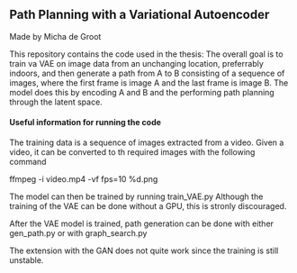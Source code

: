 ## Path Planning with a Variational Autoencoder
Made by Micha de Groot

This repository contains the code used in the thesis: <link not available yet>
The overall goal is to train va VAE on image data from an unchanging location, preferrably indoors, and then generate a path from A to B consisting of a sequence of images, where the first frame is image A and the last frame is image B. The model does this by encoding A and B and the performing path planning through the latent space.

#### Useful information for running the code
The training data is a sequence of images extracted from a video. Given a video, it can be converted to th required images with the following command

ffmpeg -i video.mp4 -vf fps=10 %d.png

The model can then be trained by running train\_VAE.py
Although the training of the VAE can be done without a GPU, this is stronly discouraged.

After the VAE model is trained, path generation can be done with either gen\_path.py or with graph\_search.py

The extension with the GAN does not quite work since the training is still unstable.
